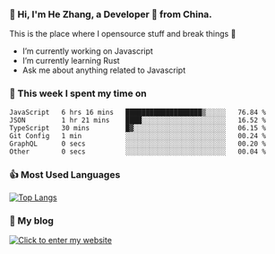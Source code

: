 ### 👋 Hi, I'm He Zhang, a Developer 🚀 from China.

This is the place where I opensource stuff and break things :rofl:

- I’m currently working on Javascript
- I’m currently learning Rust
- Ask me about anything related to Javascript

### 💪 This week I spent my time on 
<!--START_SECTION:waka-->

```text
JavaScript   6 hrs 16 mins   ███████████████████▒░░░░░   76.84 %
JSON         1 hr 21 mins    ████░░░░░░░░░░░░░░░░░░░░░   16.52 %
TypeScript   30 mins         █▓░░░░░░░░░░░░░░░░░░░░░░░   06.15 %
Git Config   1 min           ░░░░░░░░░░░░░░░░░░░░░░░░░   00.24 %
GraphQL      0 secs          ░░░░░░░░░░░░░░░░░░░░░░░░░   00.20 %
Other        0 secs          ░░░░░░░░░░░░░░░░░░░░░░░░░   00.04 %
```

<!--END_SECTION:waka-->

### 👍 Most Used Languages
[![Top Langs](https://github-readme-stats.vercel.app/api/top-langs/?username=zhanghecool&layout=compact)](https://zhanghe.cool)

### 🌈 My blog 
[![Click to enter my website](https://cdn.jsdelivr.net/gh/zhanghecool/assets/images/gif/zhanghecools.gif)](https://zhanghe.cool)
